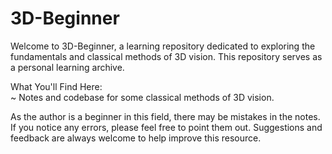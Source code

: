 # 3D-Beginner  
Welcome to 3D-Beginner, a learning repository dedicated to exploring the fundamentals and classical methods of 3D vision. This repository serves as a personal learning archive.  

What You'll Find Here:  
~ Notes and codebase for some classical methods of 3D vision.  

As the author is a beginner in this field, there may be mistakes in the notes. If you notice any errors, please feel free to point them out. Suggestions and feedback are always welcome to help improve this resource.  